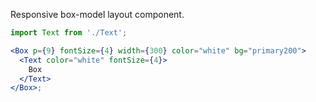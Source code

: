 Responsive box-model layout component.

```jsx harmony
import Text from './Text';

<Box p={9} fontSize={4} width={300} color="white" bg="primary200">
  <Text color="white" fontSize={4}>
    Box
  </Text>
</Box>;
```
